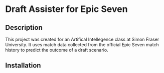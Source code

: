 # Draft Assister for Epic Seven

## Description

This project was created for an Artifical Intellegence class at Simon Fraser University.  It uses match data collected from the official Epic Seven match history to predict the outcome 
of a draft scenario.  


## Installation


